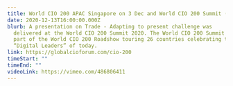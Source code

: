 ```yaml
---
title: World CIO 200 APAC Singapore on 3 Dec and World CIO 200 Summit (Grand Finale)
date: 2020-12-13T16:00:00.000Z
blurb: A presentation on Trade - Adapting to present challenge was
  delivered at the World CIO 200 Summit 2020. The World CIO 200 Summit 2020 is
  part of the World CIO 200 Roadshow touring 26 countries celebrating the
  “Digital Leaders” of today.
link: https://globalcioforum.com/cio-200
timeStart: ""
timeEnd: ""
videoLink: https://vimeo.com/486806411
---
```

